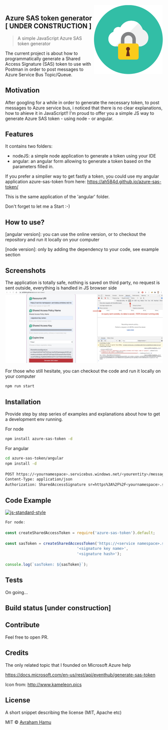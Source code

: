 <img src="pictures/icon.svg" align="right" />

## Azure SAS token generator [ UNDER CONSTRUCTION ] 
> A simple JavaScript Azure SAS token generator


The current project is about how to programmatically generate a Shared Access Signature (SAS) token to use with Postman in order to post messages to Azure Service Bus Topic/Queue.

## Motivation
After googling for a while in order to generate the necessary token, to post messages to Azure service bus, i noticed that there is no clear explanations, how to ahieve it in JavaScript!!
I'm proud to offer you a simple JS way to generate Azure SAS token - using node - or angular.

## Features
It contains two folders:
 - nodeJS: a simple node application to generate a token using your IDE
 - angular: an angular form allowing to generate a token based on the parameters filled in.

If you prefer a simplier way to get fastly a token, you could use my angular application azure-sas-token from here:
https://ah584d.github.io/azure-sas-token/

This is the same application of the 'angular' folder.

Don't forget to let me a Start :-)
 
## How to use?
[angular version]: you can use the online version, or to checkout the repository and run it locally on your computer

[node version]: only by adding the dependency to your code, see example section

## Screenshots
The application is totally safe, nothing is saved on third party, no request is sent outside, everything is handled in JS browser side
![Azure SAS token generator](https://github.com/ah584d/azure-sas-token/blob/master/pictures/sas.jpg)

For those who still hesitate, you can checkout the code and run it locally on your computer

```sh
npm run start
```

## Installation
Provide step by step series of examples and explanations about how to get a development env running.

For node
```sh
npm install azure-sas-token -d
```

For angular
```sh
cd azure-sas-token/angular
npm install -d

POST https://<yournamespace>.servicebus.windows.net/<yourentity>/messages
Content-Type: application/json
Authorization: SharedAccessSignature sr=https%3A%2F%2F<yournamespace>.servicebus.windows.net%2F<yourentity>&sig=<your token generated by this repository code>&se=1438205742&skn=KeyName
```


## Code Example
[![js-standard-style](https://img.shields.io/badge/code%20style-standard-brightgreen.svg?style=flat)](https://github.com/feross/standard)
```javascript
For node:

const createSharedAccessToken = require('azure-sas-token').default;

const sasToken = createSharedAccessToken('https://<service namespace>.servicebus.windows.net/<topic name or queue>',
								'<signature key name>',
								'<signature hash>');

console.log(`sasToken: ${sasToken}`);
```

## Tests
On going...

## Build status [under construction]

## Contribute
Feel free to open PR.

## Credits
The only related topic that I founded on Microsoft Azure help

https://docs.microsoft.com/en-us/rest/api/eventhub/generate-sas-token

Icon from: http://www.kameleon.pics

## License
A short snippet describing the license (MIT, Apache etc)

MIT © [Avraham Hamu]()
